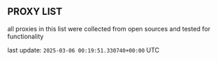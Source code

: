 ## PROXY LIST

all proxies in this list were collected from open sources and tested for functionality

last update: `2025-03-06 00:19:51.330740+00:00` UTC
